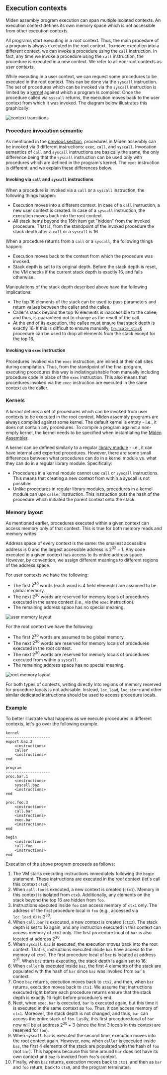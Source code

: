 ## Execution contexts
Miden assembly program execution can span multiple isolated contexts. An execution context defines its own memory space which is not accessible from other execution contexts.

All programs start executing in a *root* context. Thus, the main procedure of a program is always executed in the root context. To move execution into a different context, we can invoke a procedure using the `call` instruction. In fact, any time we invoke a procedure using the `call` instruction, the procedure is executed in a new context. We refer to all non-root contexts as *user contexts*.

While executing in a user context, we can request some procedures to be executed in the root context. This can be done via the `syscall` instruction. The set of procedures which can be invoked via the `syscall` instruction is limited by a [kernel](#kernels) against which a program is compiled. Once the procedure called via `syscall` returns, the execution moves back to the user context from which it was invoked. The diagram below illustrates this graphically:

![context transitions](../../assets/user_docs/assembly/execution_contexts/context_transitions.png)

### Procedure invocation semantic
As mentioned in the [previous section](./code_organization.md), procedures in Miden assembly can be invoked via 3 different instructions: `exec`, `call`, and `syscall`. Invocation semantics of `call` and `syscall` instructions are basically the same, the only difference being that the `syscall` instruction can be used only with procedures which are defined in the program's kernel. The `exec` instruction is different, and we explain these differences below.

#### Invoking via `call` and `syscall` instructions
When a procedure is invoked via a `call` or a `syscall` instruction, the following things happen:
* Execution moves into a different context. In case of a `call` instruction, a new user context is created. In case of a `syscall` instruction, the execution moves back into the root context.
* All stack items beyond the 16th item get "hidden" from the invoked procedure. That is, from the standpoint of the invoked procedure the stack depth after a `call` or a `syscall` is 16.

When a procedure returns from a `call` or a `syscall`, the following things happen:
* Execution moves back to the context from which the procedure was invoked.
* Stack depth is set to its original depth. Before the stack depth is reset, the VM checks if the current stack depth is exactly 16, and fails otherwise.

Manipulations of the stack depth described above have the following implications:
- The top 16 elements of the stack can be used to pass parameters and return values between the caller and the callee.
- Caller's stack beyond the top 16 elements is inaccessible to the callee, and thus, is guaranteed not to change as the result of the call.
- At the end of its execution, the callee must ensure that stack depth is exactly 16. If this is difficult to ensure manually,  [`truncate_stack`](../stdlib/sys.md) procedure can be used to drop all elements from the stack except for the top 16.

#### Invoking via `exec` instruction
Procedures invoked via the `exec` instruction, are inlined at their call sites during compilation. Thus, from the standpoint of the final program, executing procedures this way is indistinguishable from manually including procedure code in place of the `exec` instruction. This also means that procedures invoked via the `exec` instruction are executed in the same context as the caller.

### Kernels
A *kernel* defines a set of procedures which can be invoked from user contexts to be executed in the root context. Miden assembly programs are always compiled against some kernel. The default kernel is empty - i.e., it does not contain any procedures. To compile a program against a non-empty kernel, the kernel needs to be specified when instantiating the [Miden Assembler](https://crates.io/crates/miden-assembly).

A kernel can be defined similarly to a regular [library module](./code_organization.md#library-modules) - i.e., it can have internal and exported procedures. However, there are some small differences between what procedures can do in a kernel module vs. what they can do in a regular library module. Specifically:

- Procedures in a kernel module cannot use `call` or `syscall` instructions. This means that creating a new context from within a syscall is not possible.
- Unlike procedures in regular library modules, procedures in a kernel module can use `caller` instruction. This instruction puts the hash of the procedure which initiated the parent context onto the stack.

### Memory layout
As mentioned earlier, procedures executed within a given context can access memory only of that context. This is true for both memory reads and memory writes.

Address space of every context is the same: the smallest accessible address is $0$ and the largest accessible address is $2^{32} - 1$. Any code executed in a given context has access to its entire address space. However, by convention, we assign different meanings to different regions of the address space.

For user contexts we have the following:
- The first $2^{30}$ words (each word is 4 field elements) are assumed to be global memory.
- The next $2^{30}$ words are reserved for memory locals of procedures executed in the same context (i.e., via the `exec` instruction).
- The remaining address space has no special meaning.

![user memory layout](../../assets/user_docs//assembly/execution_contexts/user_mem_layout.png)

For the root context we have the following:
- The first $2^{30}$ words are assumed to be global memory.
- The next $2^{30}$ words are reserved for memory locals of procedures executed in the root context.
- The next $2^{30}$ words are reserved for memory locals of procedures executed from within a `syscall`.
- The remaining address space has no special meaning.

![root memory layout](../../assets/user_docs//assembly/execution_contexts/root_mem_layout.png)

For both types of contexts, writing directly into regions of memory reserved for procedure locals is not advisable. Instead, `loc_load`, `loc_store` and other similar dedicated instructions should be used to access procedure locals.

### Example
To better illustrate what happens as we execute procedures in different contexts, let's go over the following example.

```
kernel
--------------------
export.baz.2
    <instructions>
    caller
    <instructions>
end

program
--------------------
proc.bar.1
    <instructions>
    syscall.baz
    <instructions>
end

proc.foo.3
    <instructions>
    call.bar
    <instructions>
    exec.bar
    <instructions>
end

begin
    <instructions>
    call.foo
    <instructions>
end
```

Execution of the above program proceeds as follows:
1. The VM starts executing instructions immediately following the `begin` statement. These instructions are executed in the *root* context (let's call this context `ctx0`).
2. When `call.foo` is executed, a new context is created (`ctx1`). Memory in this context is isolated from `ctx0`. Additionally, any elements on the stack beyond the top 16 are hidden from `foo`.
3. Instructions executed inside `foo` can access memory of `ctx1` only. The address of the first procedure local in `foo` (e.g., accessed via `loc_load.0`) is $2^{30}$.
4. When `call.bar` is executed, a new context is created (`ctx2`). The stack depth is set to 16 again, and any instruction executed in this context can access memory of `ctx2` only. The first procedure local of `bar` is also located at address $2^{30}$.
5. When `syscall.baz` is executed, the execution moves back into the root context. That is, instructions executed inside `baz` have access to the memory of `ctx0`. The first procedure local of `baz` is located at address $2^{31}$. When `baz` starts executing, the stack depth is again set to 16.
6. When `caller` is executed inside `baz`, the first 4 elements of the stack are populated with the hash of `bar` since `baz` was invoked from `bar`'s context.
7. Once `baz` returns, execution moves back to `ctx2`, and then, when `bar` returns, execution moves back to `ctx1`. We assume that instructions executed right before each procedure returns ensure that the stack depth is exactly 16 right before procedure's end.
8. Next, when `exec.bar` is executed, `bar` is executed again, but this time it is executed in the same context as `foo`. Thus, it can access memory of `ctx1`. Moreover, the stack depth is not changed, and thus, `bar` can access the entire stack of `foo`. Lastly, this first procedure local of `bar` now will be at address $2^{30} + 3$ (since the first 3 locals in this context are reserved for `foo`).
9. When `syscall.baz` is executed the second time, execution moves into the root context again. However, now, when `caller` is executed inside `baz`, the first 4 elements of the stack are populated with the hash of `foo` (not `bar`). This happens because this time around `bar` does not have its own context and `baz` is invoked from `foo`'s context.
10. Finally, when `baz` returns, execution moves back to `ctx1`, and then as `bar` and `foo` return, back to `ctx0`, and the program terminates.
